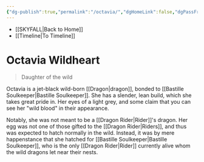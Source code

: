 ```yaml
---
{"dg-publish":true,"permalink":"/octavia/","dgHomeLink":false,"dgPassFrontmatter":false}
---
```


- [[SKYFALL|Back to Home]]
- [[Timeline|To Timeline]]

# Octavia Wildheart
>Daughter of the wild

Octavia is a jet-black wild-born [[Dragon|dragon]], bonded to [[Bastille Soulkeeper|Bastille Soulkeeper]]. She has a slender, lean build, which she takes great pride in. Her eyes of a light grey, and some claim that you can see her "wild blood" in their appearance. 

Notably, she was not meant to be a [[Dragon Rider|Rider]]'s dragon. Her egg was not one of those gifted to the [[Dragon Rider|Riders]], and thus was expected to hatch normally in the wild. Instead, it was by mere happenstance that she hatched for [[Bastille Soulkeeper|Bastille Soulkeeper]], who is the only [[Dragon Rider|Rider]] currently alive whom the wild dragons let near their nests. 